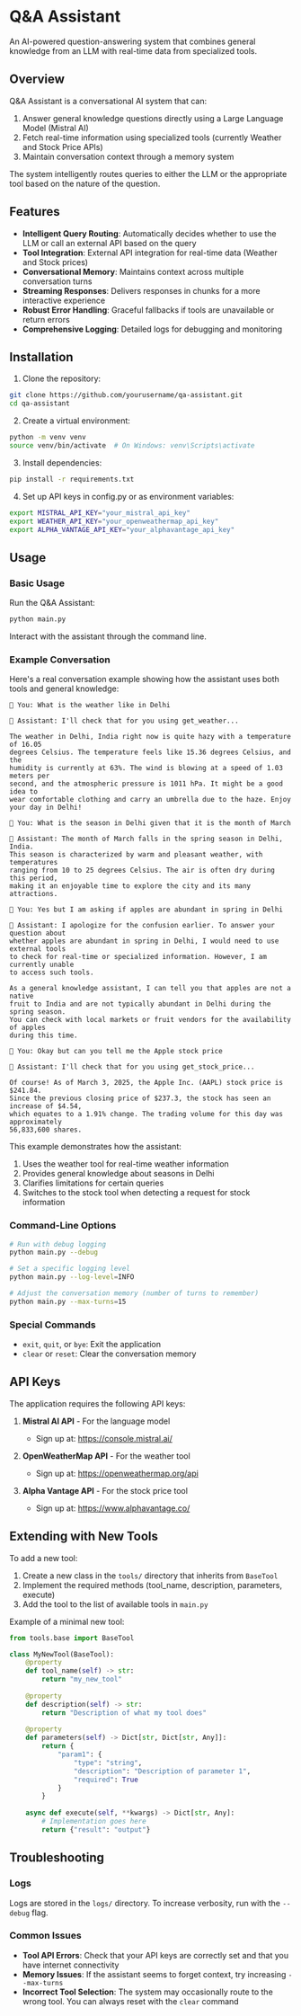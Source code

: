 # Q&A Assistant

An AI-powered question-answering system that combines general knowledge from an LLM with real-time data from specialized tools.

## Overview

Q&A Assistant is a conversational AI system that can:

1. Answer general knowledge questions directly using a Large Language Model (Mistral AI)
2. Fetch real-time information using specialized tools (currently Weather and Stock Price APIs)
3. Maintain conversation context through a memory system

The system intelligently routes queries to either the LLM or the appropriate tool based on the nature of the question.

## Features

- **Intelligent Query Routing**: Automatically decides whether to use the LLM or call an external API based on the query
- **Tool Integration**: External API integration for real-time data (Weather and Stock prices)
- **Conversational Memory**: Maintains context across multiple conversation turns
- **Streaming Responses**: Delivers responses in chunks for a more interactive experience
- **Robust Error Handling**: Graceful fallbacks if tools are unavailable or return errors
- **Comprehensive Logging**: Detailed logs for debugging and monitoring


## Installation

1. Clone the repository:
```bash
git clone https://github.com/yourusername/qa-assistant.git
cd qa-assistant
```

2. Create a virtual environment:
```bash
python -m venv venv
source venv/bin/activate  # On Windows: venv\Scripts\activate
```

3. Install dependencies:
```bash
pip install -r requirements.txt
```

4. Set up API keys in config.py or as environment variables:
```bash
export MISTRAL_API_KEY="your_mistral_api_key"
export WEATHER_API_KEY="your_openweathermap_api_key"
export ALPHA_VANTAGE_API_KEY="your_alphavantage_api_key"
```

## Usage

### Basic Usage

Run the Q&A Assistant:

```bash
python main.py
```

Interact with the assistant through the command line.

### Example Conversation

Here's a real conversation example showing how the assistant uses both tools and general knowledge:

```
🧑 You: What is the weather like in Delhi

🤖 Assistant: I'll check that for you using get_weather...

The weather in Delhi, India right now is quite hazy with a temperature of 16.05 
degrees Celsius. The temperature feels like 15.36 degrees Celsius, and the 
humidity is currently at 63%. The wind is blowing at a speed of 1.03 meters per 
second, and the atmospheric pressure is 1011 hPa. It might be a good idea to 
wear comfortable clothing and carry an umbrella due to the haze. Enjoy your day in Delhi!

🧑 You: What is the season in Delhi given that it is the month of March

🤖 Assistant: The month of March falls in the spring season in Delhi, India. 
This season is characterized by warm and pleasant weather, with temperatures 
ranging from 10 to 25 degrees Celsius. The air is often dry during this period, 
making it an enjoyable time to explore the city and its many attractions.

🧑 You: Yes but I am asking if apples are abundant in spring in Delhi

🤖 Assistant: I apologize for the confusion earlier. To answer your question about 
whether apples are abundant in spring in Delhi, I would need to use external tools 
to check for real-time or specialized information. However, I am currently unable 
to access such tools.

As a general knowledge assistant, I can tell you that apples are not a native 
fruit to India and are not typically abundant in Delhi during the spring season. 
You can check with local markets or fruit vendors for the availability of apples 
during this time.

🧑 You: Okay but can you tell me the Apple stock price

🤖 Assistant: I'll check that for you using get_stock_price...

Of course! As of March 3, 2025, the Apple Inc. (AAPL) stock price is $241.84. 
Since the previous closing price of $237.3, the stock has seen an increase of $4.54, 
which equates to a 1.91% change. The trading volume for this day was approximately 
56,833,600 shares.
```

This example demonstrates how the assistant:
1. Uses the weather tool for real-time weather information
2. Provides general knowledge about seasons in Delhi
3. Clarifies limitations for certain queries
4. Switches to the stock tool when detecting a request for stock information

### Command-Line Options

```bash
# Run with debug logging
python main.py --debug

# Set a specific logging level
python main.py --log-level=INFO

# Adjust the conversation memory (number of turns to remember)
python main.py --max-turns=15
```

### Special Commands

- `exit`, `quit`, or `bye`: Exit the application
- `clear` or `reset`: Clear the conversation memory

## API Keys

The application requires the following API keys:

1. **Mistral AI API** - For the language model
   - Sign up at: https://console.mistral.ai/
   
2. **OpenWeatherMap API** - For the weather tool
   - Sign up at: https://openweathermap.org/api
   
3. **Alpha Vantage API** - For the stock price tool
   - Sign up at: https://www.alphavantage.co/

## Extending with New Tools

To add a new tool:

1. Create a new class in the `tools/` directory that inherits from `BaseTool`
2. Implement the required methods (tool_name, description, parameters, execute)
3. Add the tool to the list of available tools in `main.py`

Example of a minimal new tool:

```python
from tools.base import BaseTool

class MyNewTool(BaseTool):
    @property
    def tool_name(self) -> str:
        return "my_new_tool"
    
    @property
    def description(self) -> str:
        return "Description of what my tool does"
    
    @property
    def parameters(self) -> Dict[str, Dict[str, Any]]:
        return {
            "param1": {
                "type": "string",
                "description": "Description of parameter 1",
                "required": True
            }
        }
    
    async def execute(self, **kwargs) -> Dict[str, Any]:
        # Implementation goes here
        return {"result": "output"}
```

## Troubleshooting

### Logs

Logs are stored in the `logs/` directory. To increase verbosity, run with the `--debug` flag.

### Common Issues

- **Tool API Errors**: Check that your API keys are correctly set and that you have internet connectivity
- **Memory Issues**: If the assistant seems to forget context, try increasing `--max-turns`
- **Incorrect Tool Selection**: The system may occasionally route to the wrong tool. You can always reset with the `clear` command


